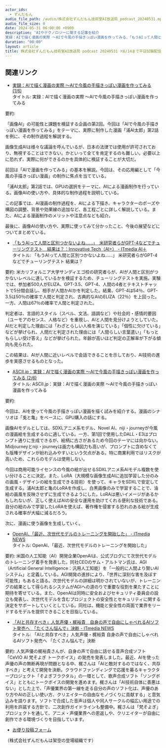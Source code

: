 ```yaml
---
actor_ids:
  - ずんだもん
audio_file_path: /audio/株式会社ずんだもん技術室AI放送局_podcast_20240531.mp3
audio_file_size: 0
date: 2024-05-31 06:00:00 +0900
description: 'AIやテクノロジーに関する記事を紹介  
実録：AIで描く漫画の実際 ～AIで今風の手描きっぽい漫画を作ってみる、「もうAIって人間と区別つかないよね……」　米研究者らがGPT-4などでチューリングテスト　結果は？、OpenAI、「最近、次世代モデルのトレーニングを開始した」、「AIと共存すべき」人気声優・梶裕貴　自身の声で自由にしゃべれるAIソフト発売へ　「たくさん悩んで」決断'
duration: "00:00"
layout: article
title: 株式会社ずんだもん技術室AI放送局 podcast 20240531 ※6/14まで平日試験配信中
---
```


## 関連リンク


- [実録：AIで描く漫画の実際 ～AIで今風の手描きっぽい漫画を作ってみる (1/6)](https://ascii.jp/elem/000/004/200/4200361/)  
タイトル: 実録：AIで描く漫画の実際 ～AIで今風の手描きっぽい漫画を作ってみる

要約: 

「画像AI」の可能性と課題を検証する企画の第2回。今回は「AIで今風の手描きっぽい漫画を作ってみる」をテーマに、実際に制作した漫画「浦AI太郎」第2話を例に、その制作過程を解説する。

画像生成AIは様々な議論を呼んでいるが、日本の法律では使用が許可されており、無視することはできない。かといって全てを肯定するのも難しい。必要以上に恐れず、実際に何ができるのかを具体的に検証することが大切だ。

前回は「AIで漫画を作ってみる」の基本を解説。今回は、その応用編として「今風の手描きっぽい漫画」の制作に焦点を当てている。

「浦AI太郎」第2話では、GPUの選択をテーマに、AIによる漫画制作を行っている。画像AIの使い方や、具体的な制作過程を説明している。

この記事では、AI漫画の制作過程を、AIによる下描き、キャラクターのポーズや構図の調整、背景や効果線の追加など、各工程ごとに詳しく解説している。また、AIによる漫画制作のメリットや注意点なども紹介。

最後に、画像AIの使い方や、実際に使ってみて分かったこと、今後の展望などについてまとめている。


- [「もうAIって人間と区別つかないよね……」　米研究者らがGPT-4などでチューリングテスト　結果は？：Innovative Tech（AI+） - ITmedia AI＋](https://www.itmedia.co.jp/aiplus/articles/2405/29/news052.html)  
タイトル: 「もうAIって人間と区別つかないよね……」 米研究者らがGPT-4などでチューリングテスト 結果は？

要約: 米カリフォルニア大学サンディエゴ校の研究者らが、AIが人間と区別がつかないレベルに達しているかを検証するため、チューリングテストを実施。実験では、参加者500人がELIZA、GPT-3.5、GPT-4、人間の4者とテキストチャットで5分間会話し、相手が人間かAIかを判定した。結果、GPT-4は54％、GPT-3.5は50％の確率で人間と判定され、古典的なAIのELIZA（22％）を上回った。一方、人間は67％の確率で人間と判定された。

判定者は、言語的スタイル（スペル、文法、語調など）や社会的・感情的要因（ユーモアのセンス、人格など）を重視し、AIと人間を見分けようとしていた。AIだと判定した理由には「わざとらしい人格を演じている」「個性に欠けている」などが挙げられ、人間だと判定された理由には「人間らしい言葉遣い」「もっともらしい受け答え」などが挙げられた。年齢が高いほど判定の正解率が下がる傾向も見られた。

この結果は、AIが人間に近いレベルで会話できることを示しており、AI技術の進歩を実感させるものとなった。


- [ASCII.jp：実録：AIで描く漫画の実際 ～AIで今風の手描きっぽい漫画を作ってみる (2/6)](https://ascii.jp/elem/000/004/200/4200361/2/)  
タイトル: ASCII.jp：実録：AIで描く漫画の実際 ～AIで今風の手描きっぽい漫画を作ってみる

要約: 

今回は、AIを使って今風の手描きっぽい漫画を描く試みを紹介する。漫画のシナリオは「兎と亀」をベースに、GPU購入の話にする。

画像AIモデルとしては、SDXLアニメ系モデル、Novel AI、niji・journeyが今風の漫画絵を生成するのに適している。一方、第1回で使用したDALL・E3はプロンプト通りに生成できるが、絵柄に古さがあるため今回のテーマには向かない。Midjourneyとniji・journeyは画力も構図力も高いが、プロンプトに含めなくても版権デザインが紛れ込みやすいという欠点がある。特に商業利用ではリスクが高いため、これらのモデルは使用しない。

今回は商用可能ライセンスの今風の絵が出せるSDXLアニメ系AIモデル複数を使い分けることに決定。また、LoRA（大規模な画像生成AIに追加学習した分のみの画風・デザインの絵を生成できる技術）を使って、キャラをSDXLで安定して生成する。浦AI太郎と亀のLoRAを作成し、白黒画像のみで学習することで、油絵の画風を反映させずに生成できるようにした。LoRAは悪いイメージがあるかもしれないが、正しく使えばAIの安全な運用を助けてくれる便利な技術である。自分の絵のみで学習したLoRAを使えば、著作権を侵害する恐れのある絵が生成される確率が大幅に減るだろう。

次に、漫画に使う画像を生成していく。


- [OpenAI、「最近、次世代モデルのトレーニングを開始した」 - ITmedia NEWS](https://www.itmedia.co.jp/news/articles/2405/29/news087.html)  
タイトル: OpenAI、「最近、次世代モデルのトレーニングを開始した」

要約:
米国の人工知能（AI）開発企業OpenAIは、公式ブログにて次世代モデルのトレーニング着手を発表した。同社CEOのサム・アルトマン氏は、AGI（Artificial General Intelligence：汎用人工知能）を「一般的に人間より賢いAIシステム」と定義している。AGI開発の進捗により、「世界に深刻な害を及ぼす可能性」もあると語る。次世代モデルの詳細は明かされていないが、トレーニングの結果として得られるシステムがAGIへの道のりで重要な役割を果たすことに期待を寄せている。また、OpenAIは同時に安全およびセキュリティ委員会の設立も発表し、次世代モデルを含むプロジェクトの安全性とセキュリティに関する決定をサポートしていくとしている。同社は、機能と安全性の両面で業界をリードするモデルを提供できることを目指している。


- [「AIと共存すべき」人気声優・梶裕貴　自身の声で自由にしゃべれるAIソフト発売へ　「たくさん悩んで」決断 - ITmedia NEWS](https://www.itmedia.co.jp/news/articles/2405/28/news094.html)  
タイトル: 「AIと共存すべき」人気声優・梶裕貴 自身の声で自由にしゃべれるAIソフト発売へ 「たくさん悩んで」決断

要約:
人気声優の梶裕貴さんが、自身の声で自由に話せる音声合成ソフト「CeVIO AI 梵そよぎ トークボイス」の発売を発表しました。最近、AIを使った声優の声の無断再現が問題となる中、梶さんは「AIと敵対するのではなく、共存すべき」と考えて開発を決断。クラウドファンディングで応援を募るキャラクタープロジェクト「そよぎフラクタル」の一環として、歌声合成ソフト「ソングボイス」とともにトークボイスの開発を進めます。梶さんは「AI技術自体に善悪はない」とした上で、「声優業界の第一線を走る自分の声のソフト化は、声優のあり方やAIの正しい使い方、クリエイターの自由なモノづくりに貢献する」と意気込みを語ります。ソフトで合成した音声は個人や同人サークルの幅広い用途での利用を許諾する方針で、二次創作ガイドラインも整備中。梶さんは「梵そよぎ」プロジェクトを通して、アニメ・声優業界への恩返しや、クリエイターが自由に創作できる環境づくりを目指しています。



- [お便り投稿フォーム](https://forms.gle/ffg4JTfqdiqK62qf9)

（株式会社ずんだもんは架空の登場組織です）
